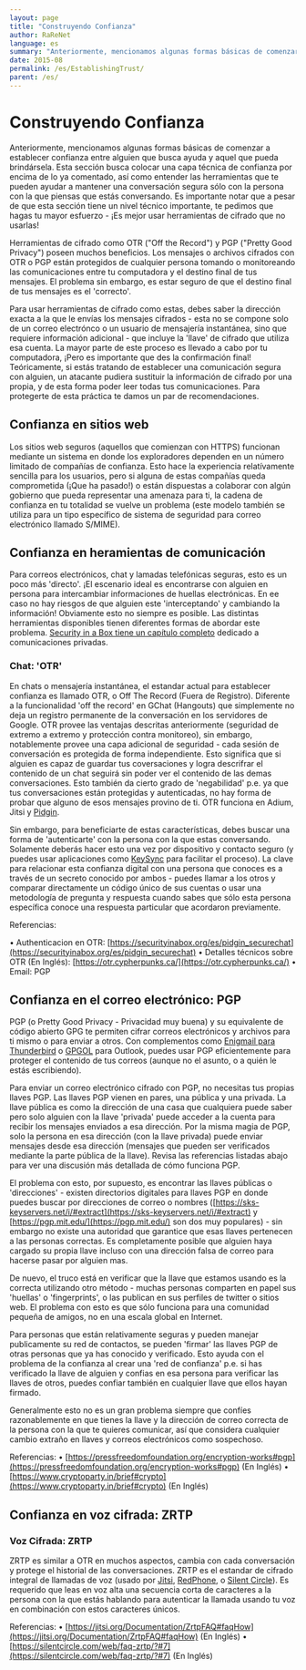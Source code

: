 ```yaml
---
layout: page
title: "Construyendo Confianza"
author: RaReNet
language: es
summary: "Anteriormente, mencionamos algunas formas básicas de comenzar a establecer confianzae entre alguien que busca ayuda y aquel que pueda brindársela. Esta sección busca colocar una capa técnica de confianza por encima de lo ya comentado, así como entender las herramientas que te pueden ayudar a mantener una conversación segura sólo con la persona con la que piensas que estás conversando. Es importante notar que a pesar de que esta sección tiene un nivel técnico importante, te pedimos que hagas tu mayor esfuerzo - ¡Es mejor usar herramientas de cifrado que no usarlas!"
date: 2015-08
permalink: /es/EstablishingTrust/
parent: /es/
---
```


# Construyendo Confianza

Anteriormente, mencionamos algunas formas básicas de comenzar a establecer confianza entre alguien que busca ayuda y aquel que pueda brindársela. Esta sección busca colocar una capa técnica de confianza por encima de lo ya comentado, así como entender las herramientas que te pueden ayudar a mantener una conversación segura sólo con la persona con la que piensas que estás conversando. Es importante notar que a pesar de que esta sección tiene un nivel técnico importante, te pedimos que hagas tu mayor esfuerzo - ¡Es mejor usar herramientas de cifrado que no usarlas!

Herramientas de cifrado como OTR ("Off the Record") y PGP ("Pretty Good Privacy") poseen muchos beneficios. Los mensajes o archivos cifrados con OTR o PGP están protegidos de cualquier persona tomando o monitoreando las comunicaciones entre tu computadora y el destino final de tus mensajes. El problema sin embargo, es estar seguro de que el destino final de tus mensajes es el 'correcto'.

Para usar herramientas de cifrado como estas, debes saber la dirección exacta a la que le envías los mensajes cifrados - esta no se compone solo de un correo electrónco o un usuario de mensajería instantánea, sino que requiere información adicional - que incluye la 'llave' de cifrado que utiliza esa cuenta.  La mayor parte de este proceso es llevado a cabo por tu computadora, ¡Pero es importante que des la confirmación final! Teóricamente, si estás tratando de establecer una comunicación segura con alguien, un atacante pudiera sustituir la información de cifrado por una propia, y de esta forma poder leer todas tus comunicaciones. Para protegerte de esta práctica te damos un par de recomendaciones.

## Confianza en sitios web
Los sitios web seguros (aquellos que comienzan con HTTPS) funcionan mediante un sistema en donde los exploradores dependen en un número limitado de compañías de confianza. Esto hace la experiencia relatívamente sencilla para los usuarios, pero si alguna de estas compañías queda comprometida (¡Que ha pasado!) o están dispuestas a colaborar con algún gobierno que pueda representar una amenaza para ti, la cadena de confianza en tu totalidad se vuelve un problema (este modelo también se utiliza para un tipo específico de sistema de seguridad para correo electrónico llamado S/MIME).

## Confianza en heramientas de comunicación
Para correos electrónicos, chat y lamadas telefónicas seguras, esto es un poco más 'directo'. ¡El escenario ideal es encontrarse con alguien en persona para intercambiar informaciones de huellas electrónicas. En ee caso no hay riesgos de que alguien este 'interceptando' y cambiando la información! Obviamente esto no siempre es posible. Las distintas herramientas disponibles tienen diferentes formas de abordar este problema. [Security in a Box tiene un capítulo completo](https://securityinabox.org/es/chapter-7) dedicado a comunicaciones privadas.

### Chat: 'OTR'
En chats o mensajería instantánea, el estandar actual para establecer confianza es llamado OTR, o Off The Record (Fuera de Registro). Diferente a la funcionalidad 'off the record' en GChat (Hangouts) que simplemente no deja un registro permanente de la conversación en los servidores de Google. OTR provee las ventajas descritas anteriormente (seguridad de extremo a extremo y protección contra monitoreo), sin embargo, notablemente provee una capa adicional de seguridad - cada sesión de conversación es protegida de forma independiente. Esto significa que si alguien es capaz de guardar tus coversaciones y logra descrifrar el contenido de un chat seguirá sin poder ver el contenido de las demas conversaciones. Esto también da cierto grado de 'negabilidad' p.e. ya que tus conversaciones están protegidas y autenticadas, no hay forma de probar que alguno de esos mensajes provino de ti. OTR funciona en Adium, Jitsi y [Pidgin](https://securityinabox.org/es/pidgin_main).

Sin embargo, para beneficiarte de estas características, debes buscar una forma de 'autenticarte' con la persona con la que estas conversando. Solamente deberás hacer esto una vez por dispositivo y contacto seguro (y puedes usar aplicaciones como [KeySync](https://guardianproject.info/apps/keysync/) para facilitar el proceso). La clave para relacionar esta confianza digital con una persona que conoces es a través de un secreto conocido por ambos - puedes llamar a los otros y comparar directamente un código único de sus cuentas o usar una metodología de pregunta y respuesta cuando sabes que sólo esta persona específica conoce una respuesta particular que acordaron previamente.

Referencias:

• Authenticacion en OTR: [https://securityinabox.org/es/pidgin_securechat](https://securityinabox.org/es/pidgin_securechat)
• Detalles técnicos sobre OTR (En Inglés): [https://otr.cypherpunks.ca/](https://otr.cypherpunks.ca/)
• Email: PGP

## Confianza en el correo electrónico: PGP

PGP (o Pretty Good Privacy - Privacidad muy buena) y su equivalente de código abierto GPG te permiten cifrar correos electrónicos y archivos para ti mismo o para enviar a otros. Con complementos como [Enigmail para Thunderbird](https://securityinabox.org/es/thunderbird_main) o [GPGOL](http://www.gpg4win.org/) para Outlook, puedes usar PGP eficientemente para proteger el contenido de tus correos (aunque no el asunto, o a quién le estás escribiendo).

Para enviar un correo electrónico cifrado con PGP, no necesitas tus propias llaves PGP. Las llaves PGP vienen en pares, una pública y una privada. La llave pública es como la dirección de una casa que cualquiera puede saber pero solo alguien con la llave 'privada' puede acceder a la cuenta para recibir los mensajes enviados a esa dirección. Por la misma magia de PGP, solo la persona en esa dirección (con la llave privada) puede enviar mensajes desde esa dirección (mensajes que pueden ser verificados mediante la parte pública de la llave). Revisa las referencias listadas abajo para ver una discusión más detallada de cómo funciona PGP.

El problema con esto, por supuesto, es encontrar las llaves públicas o 'direcciones' - existen directorios digitales para llaves PGP en donde puedes buscar por direcciones de correo o nombres ([https://sks-keyservers.net/i/#extract](https://sks-keyservers.net/i/#extract) y [https://pgp.mit.edu/](https://pgp.mit.edu/) son dos muy populares) - sin embargo no existe una autoridad que garantice que esas llaves pertenecen a las personas correctas. Es completamente posible que alguien haya cargado su propia llave incluso con una dirección falsa de correo para hacerse pasar por alguien mas.

De nuevo, el truco está en verificar que la llave que estamos usando es la correcta utilizando otro método - muchas personas comparten en papel sus 'huellas' o 'fingerprints', o las publican en sus perfiles de twitter o sitios web. El problema con esto es que sólo funciona para una comunidad pequeña de amigos, no en una escala global en Internet.

Para personas que están relativamente seguras y pueden manejar publicamente su red de contactos, se pueden 'firmar' las llaves PGP de otras personas que ya has conocido y verificado. Esto ayuda con el problema de la confianza al crear una 'red de confianza' p.e. si has verificado la llave de alguien y confias en esa persona para verificar las llaves de otros, puedes confiar también en cualquier llave que ellos hayan firmado.

Generalmente esto no es un gran problema siempre que confíes razonablemente en que tienes la llave y la dirección de correo correcta de la persona con la que te quieres comunicar, así que considera cualquier cambio extraño en llaves y correos electrónicos como sospechoso.

Referencias:
• [https://pressfreedomfoundation.org/encryption-works#pgp](https://pressfreedomfoundation.org/encryption-works#pgp) (En Inglés)
• [https://www.cryptoparty.in/brief#crypto](https://www.cryptoparty.in/brief#crypto) (En Inglés)

## Confianza en voz cifrada: ZRTP

### Voz Cifrada: ZRTP

ZRTP es similar a OTR en muchos aspectos, cambia con cada conversación y protege el historial de las conversaciones. ZRTP es el estandar de cifrado integral de llamadas de voz (usado por [Jitsi](https://securityinabox.org/en/jitsi), [RedPhone](https://whispersystems.org/#privacy), o [Silent Circle](https://silentcircle.com/)). Es requerido que leas en voz alta una secuencia corta de caracteres a la persona con la que estás hablando para autenticar la llamada usando tu voz en combinación con estos caracteres únicos.

Referencias:
• [https://jitsi.org/Documentation/ZrtpFAQ#faqHow](https://jitsi.org/Documentation/ZrtpFAQ#faqHow) (En Inglés)
• [https://silentcircle.com/web/faq-zrtp/?#7](https://silentcircle.com/web/faq-zrtp/?#7) (En Inglés)
